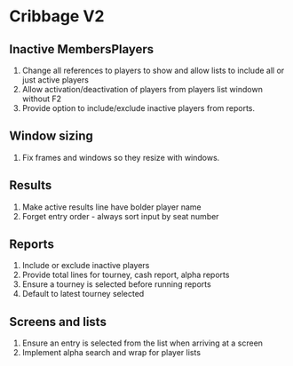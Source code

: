 # Cribbage V2
## Inactive MembersPlayers
1. Change all references to players to show and allow lists to include all or just active players
2. Allow activation/deactivation of players from players list windown without F2
3. Provide option to include/exclude inactive players from reports.

## Window sizing
1. Fix frames and windows so they resize with windows.

## Results
1. Make active results line have bolder player name
2. Forget entry order - always sort input by seat number

## Reports 
1. Include or exclude inactive players
2. Provide total lines for tourney, cash report, alpha reports
3. Ensure a tourney is selected before running reports
4. Default to latest tourney selected

## Screens and lists
1. Ensure an entry is selected from the list when arriving at a screen
2. Implement alpha search and wrap for player lists